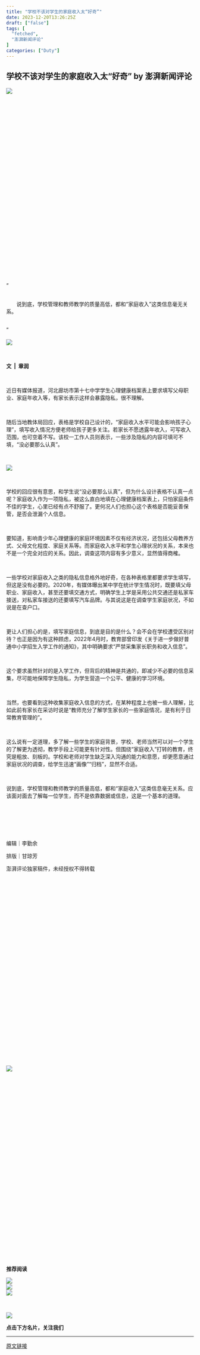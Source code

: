 ```yaml
---
title: "学校不该对学生的家庭收入太“好奇”"
date: 2023-12-20T13:26:25Z
draft: ["false"]
tags: [
  "fetched",
  "澎湃新闻评论"
]
categories: ["Duty"]
---
```

学校不该对学生的家庭收入太“好奇” by 澎湃新闻评论
------
<div><section data-mpa-powered-by="yiban.io"><section powered-by="xiumi.us"><section><img data-imgfileid="100066991" data-ratio="0.24" data-s="300,640" data-src="https://mmbiz.qpic.cn/sz_mmbiz_gif/AToJhU06zcnjzNbfmMPsBiaGkTsn6vTvf8lmEBuYpUFnxrTsiblMBp3KDAxZT8VUUD3lyjtMahwDPC6Ks8CsnqPw/640?wx_fmt=gif&amp;from=appmsg" data-type="gif" data-w="750" src="https://mmbiz.qpic.cn/sz_mmbiz_gif/AToJhU06zcnjzNbfmMPsBiaGkTsn6vTvf8lmEBuYpUFnxrTsiblMBp3KDAxZT8VUUD3lyjtMahwDPC6Ks8CsnqPw/640?wx_fmt=gif&amp;from=appmsg"></section></section><section powered-by="xiumi.us"><section><svg viewbox="0 0 1 1"></svg></section></section><section mpa-from-tpl="t"><span>“</span> <section mpa-from-tpl="t">  <br></section></section><section mpa-from-tpl="t"><section mpa-from-tpl="t"><section mpa-from-tpl="t"><p><span>       说到底，学校管理和教师教学的质量高低，都和“家庭收入”这类信息毫无关系。</span></p></section></section></section><section mpa-from-tpl="t"><section mpa-from-tpl="t"><br></section><span>”</span></section></section><section><section powered-by="xiumi.us"><section><br></section></section><section powered-by="xiumi.us"><section><img data-imgfileid="100066995" data-ratio="0.5786435786435786" data-s="300,640" data-src="https://mmbiz.qpic.cn/sz_mmbiz_png/AToJhU06zcnjzNbfmMPsBiaGkTsn6vTvf82S4icw2kP92dicPLrmKtrHRibX33kPIzpY3SYbfCyw1iaIOicjJ1cC08yw/640?wx_fmt=png&amp;from=appmsg" data-type="png" data-w="693" src="https://mmbiz.qpic.cn/sz_mmbiz_png/AToJhU06zcnjzNbfmMPsBiaGkTsn6vTvf82S4icw2kP92dicPLrmKtrHRibX33kPIzpY3SYbfCyw1iaIOicjJ1cC08yw/640?wx_fmt=png&amp;from=appmsg"></section></section><section powered-by="xiumi.us"><p><br></p></section><section powered-by="xiumi.us"><p><span><strong>文 </strong><strong> |  章润</strong></span></p></section><p powered-by="xiumi.us"><br></p><section powered-by="xiumi.us"><p><span>近日有媒体报道，河北廊坊市第十七中学学生心理健康档案表上要求填写父母职业、家庭年收入等，有家长表示这样会暴露隐私，很不理解。</span></p><p><br></p><p><span>随后当地教体局回应，表格是学校自己设计的，“家庭收入水平可能会影响孩子心理”，填写收入情况方便老师给孩子更多关注。若家长不愿透露年收入，可写收入范围，也可空着不写。该校一工作人员则表示，一些涉及隐私的内容可填可不填，“没必要那么认真”。</span></p></section><p powered-by="xiumi.us"><br></p><section powered-by="xiumi.us"><section><img data-imgfileid="100066996" data-ratio="0.7771345875542692" data-s="300,640" data-src="https://mmbiz.qpic.cn/sz_mmbiz_png/AToJhU06zcnjzNbfmMPsBiaGkTsn6vTvfWMaMfQutCUS0QdM0WxPgBjWzzF0v1D0CWzpUeH1tDK6kfzVL0bBzLQ/640?wx_fmt=png&amp;from=appmsg" data-type="png" data-w="691" src="https://mmbiz.qpic.cn/sz_mmbiz_png/AToJhU06zcnjzNbfmMPsBiaGkTsn6vTvfWMaMfQutCUS0QdM0WxPgBjWzzF0v1D0CWzpUeH1tDK6kfzVL0bBzLQ/640?wx_fmt=png&amp;from=appmsg"></section></section><p powered-by="xiumi.us"><br></p><section powered-by="xiumi.us"><p><span>学校的回应很有意思，和学生说“没必要那么认真”，但为什么设计表格不认真一点呢？家庭收入作为一项隐私，被这么直白地填在心理健康档案表上，只怕家庭条件不佳的学生，心里已经有点不舒服了。更何况人们也担心这个表格是否能妥善保管，是否会泄漏个人信息。<br></span></p><p><br></p><p><span>要知道，影响青少年心理健康的家庭环境因素不仅有经济状况，还包括父母教养方式、父母文化程度、家庭关系等。而家庭收入水平和学生心理状况的关系，本来也不是一个完全对应的关系。因此，调查这项内容有多少意义，显然值得商榷。</span></p><p><br></p><p><span>一些学校对家庭收入之类的隐私信息格外地好奇，在各种表格里都要求学生填写，但这是没有必要的。2020年，有媒体曝出某中学在统计学生情况时，既要填父母职业、家庭收入，甚至还要填交通方式，明确学生上学是采用公共交通还是私家车接送，对私家车接送的还要填写汽车品牌。与其说这是在调查学生家庭状况，不如说是在查户口。</span></p><p><br></p><p><span>更让人们担心的是，填写家庭信息，到底是目的是什么？会不会在学校遭受区别对待？也正是因为有这种顾虑，2022年4月时，教育部曾印发《关于进一步做好普通中小学招生入学工作的通知》，其中明确要求“严禁采集家长职务和收入信息”。</span></p><p><br></p><p><span>这个要求虽然针对的是入学工作，但背后的精神是共通的，即减少不必要的信息采集，尽可能地保障学生隐私，为学生营造一个公平、健康的学习环境。</span></p><p><br></p><p><span>当然，也要看到这种收集家庭收入信息的方式，在某种程度上也被一些人理解，比如此前有家长在采访时说是“教师充分了解学生家长的一些家庭情况，是有利于日常教育管理的”。</span></p><p><br></p><p><span>这么说有一定道理，多了解一些学生的家庭背景，学校、老师当然可以对一个学生的了解更为透彻，教学手段上可能更有针对性。但围绕“家庭收入”打转的教育，终究是粗放、刻板的。学校和老师对学生缺乏深入沟通的能力和意愿，却更愿意通过家庭状况的调查，给学生迅速“画像”“归档”，显然不合适。</span></p><p><br></p><p><span>说到底，学校管理和教师教学的质量高低，都和“家庭收入”这类信息毫无关系。应该面对面去了解每一位学生，而不是依靠数据或信息，这是一个基本的道理。</span></p></section><section powered-by="xiumi.us"><p><br></p></section><p powered-by="xiumi.us"><br></p><p powered-by="xiumi.us"><br></p><section powered-by="xiumi.us"><p>编辑｜李勤余</p><p>排版｜甘琼芳   </p><p>澎湃评论独家稿件，未经授权不得转载</p></section><section powered-by="xiumi.us"><section><section powered-by="xiumi.us"><section><svg viewbox="0 0 1 1"></svg></section></section></section><section><section powered-by="xiumi.us"><section><section powered-by="xiumi.us"><section><img data-imgfileid="100066992" data-ratio="0.1503267973856209" data-s="300,640" data-src="https://mmbiz.qpic.cn/sz_mmbiz_gif/AToJhU06zcnjzNbfmMPsBiaGkTsn6vTvf49zKHIz9gUODJwEpvGs4ROEy0UBCpiatZSGdaaN0WRSV0eUnxvwQwKQ/640?wx_fmt=gif&amp;from=appmsg" data-type="gif" data-w="306" src="https://mmbiz.qpic.cn/sz_mmbiz_gif/AToJhU06zcnjzNbfmMPsBiaGkTsn6vTvf49zKHIz9gUODJwEpvGs4ROEy0UBCpiatZSGdaaN0WRSV0eUnxvwQwKQ/640?wx_fmt=gif&amp;from=appmsg"></section></section></section></section></section><section><section powered-by="xiumi.us"><section><svg viewbox="0 0 1 1"></svg></section></section></section></section><section powered-by="xiumi.us"><p><strong>推荐阅读</strong></p></section><section powered-by="xiumi.us"><section><a target="_blank" href="http://mp.weixin.qq.com/s?__biz=MzI0Mzg4NDY5NA==&amp;mid=2247550498&amp;idx=1&amp;sn=3f7040951476e5ccd2a0262afffce9b0&amp;chksm=e96471dbde13f8cde48d6810f446e3ef3250fc9d4d9147dcc88b9c7d90837969ced3b8cda286&amp;scene=21#wechat_redirect" textvalue="你已选中了添加链接的内容" linktype="text" imgurl="" imgdata="null" data-itemshowtype="0" tab="innerlink" data-linktype="1"><span><img data-imgfileid="100066993" data-ratio="0.5623188405797102" data-s="300,640" data-src="https://mmbiz.qpic.cn/sz_mmbiz_jpg/AToJhU06zcnjzNbfmMPsBiaGkTsn6vTvf0ItImhib0DZMyiclH0KnsicriaYugLgeibhxw0wIOm0vzPlZA5NHPGOMuiaw/640?wx_fmt=jpeg&amp;from=appmsg" data-type="jpeg" data-w="1035" src="https://mmbiz.qpic.cn/sz_mmbiz_jpg/AToJhU06zcnjzNbfmMPsBiaGkTsn6vTvf0ItImhib0DZMyiclH0KnsicriaYugLgeibhxw0wIOm0vzPlZA5NHPGOMuiaw/640?wx_fmt=jpeg&amp;from=appmsg"></span></a></section></section><section powered-by="xiumi.us"><section><a target="_blank" href="http://mp.weixin.qq.com/s?__biz=MzI0Mzg4NDY5NA==&amp;mid=2247550498&amp;idx=2&amp;sn=0b99fe8dcf42952f63d5b6b61361c3d1&amp;chksm=e96471dbde13f8cd6f70bf9ac14f45381c4d90487b68ebb81d2d76c597ecea8deb13eac54ad3&amp;scene=21#wechat_redirect" textvalue="你已选中了添加链接的内容" linktype="text" imgurl="" imgdata="null" data-itemshowtype="0" tab="innerlink" data-linktype="1"><span><img data-imgfileid="100066994" data-ratio="0.5623188405797102" data-s="300,640" data-src="https://mmbiz.qpic.cn/sz_mmbiz_jpg/AToJhU06zcnjzNbfmMPsBiaGkTsn6vTvfL4IFUEUoAdPdu8O2Ern9ibfUTxuwLeJHz5hECgGibvWCFxco5OEZibYicQ/640?wx_fmt=jpeg&amp;from=appmsg" data-type="jpeg" data-w="1035" src="https://mmbiz.qpic.cn/sz_mmbiz_jpg/AToJhU06zcnjzNbfmMPsBiaGkTsn6vTvfL4IFUEUoAdPdu8O2Ern9ibfUTxuwLeJHz5hECgGibvWCFxco5OEZibYicQ/640?wx_fmt=jpeg&amp;from=appmsg"></span></a></section></section><section powered-by="xiumi.us"><section><a target="_blank" href="http://mp.weixin.qq.com/s?__biz=MzI0Mzg4NDY5NA==&amp;mid=2247550445&amp;idx=1&amp;sn=c698e56a7fc40ca742a9e30f09bcd437&amp;chksm=e9647214de13fb023b8680750ed503be4c52411d71988e203280285cd8f8751f566b9f996341&amp;scene=21#wechat_redirect" textvalue="你已选中了添加链接的内容" linktype="text" imgurl="" imgdata="null" data-itemshowtype="0" tab="innerlink" data-linktype="1"><span><img data-imgfileid="100066998" data-ratio="0.5623188405797102" data-s="300,640" data-src="https://mmbiz.qpic.cn/sz_mmbiz_jpg/AToJhU06zcnjzNbfmMPsBiaGkTsn6vTvfLKL391lGDD72WaPqfCHAyroJRuOXwwyvcSib9bO4z3pQCJSsyM0QVKQ/640?wx_fmt=jpeg&amp;from=appmsg" data-type="jpeg" data-w="1035" src="https://mmbiz.qpic.cn/sz_mmbiz_jpg/AToJhU06zcnjzNbfmMPsBiaGkTsn6vTvfLKL391lGDD72WaPqfCHAyroJRuOXwwyvcSib9bO4z3pQCJSsyM0QVKQ/640?wx_fmt=jpeg&amp;from=appmsg"></span></a></section></section><section powered-by="xiumi.us"><p><br></p></section><section powered-by="xiumi.us"><section><section powered-by="xiumi.us"><section><img data-imgfileid="100066997" data-ratio="1.3333333333333333" data-s="300,640" data-src="https://mmbiz.qpic.cn/sz_mmbiz_gif/AToJhU06zcnjzNbfmMPsBiaGkTsn6vTvftTHk7AxiaiayJdN3YvTS9gK6mQESAsD7icbR6UTAqnReibAyqIobkIBiaRQ/640?wx_fmt=gif&amp;from=appmsg" data-type="gif" data-w="300" src="https://mmbiz.qpic.cn/sz_mmbiz_gif/AToJhU06zcnjzNbfmMPsBiaGkTsn6vTvftTHk7AxiaiayJdN3YvTS9gK6mQESAsD7icbR6UTAqnReibAyqIobkIBiaRQ/640?wx_fmt=gif&amp;from=appmsg"></section></section></section><section><section powered-by="xiumi.us"><p><strong>点击下方名片，关注我们</strong></p></section></section></section><section><mp-common-profile data-pluginname="mpprofile" data-id="MzI0Mzg4NDY5NA==" data-headimg="http://mmbiz.qpic.cn/mmbiz_png/AToJhU06zclLxvPF7gUrpdkj9nUeJWKq9G0XwPQe8MWiaEo6XvSWuvmte0Rv9MgLYeyGeSXqwfzUNYd13KqtOgA/0?wx_fmt=png" data-nickname="澎湃新闻评论" data-alias="ppxwpl" data-signature="更多观点，更多解读——澎湃新闻出品" data-from="0" data-is_biz_ban="0"></mp-common-profile></section></section><p><mp-style-type data-value="3"></mp-style-type></p></div>  
<hr>
<a href="https://mp.weixin.qq.com/s/Ewf2IIh3Hw8Bt-v-3oj1Pw",target="_blank" rel="noopener noreferrer">原文链接</a>
